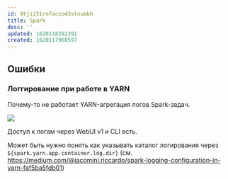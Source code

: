 ```yaml
---
id: 9tjii51rnfaczo43stnumkh
title: Spark
desc: ''
updated: 1620118392391
created: 1620117960597
---
```


## Ошибки

### Логгирование при работе в YARN

Почему-то не работает YARN-агрегация логов Spark-задач.

![](/assets/images/2021-05-04-13-50-52.png)
    
Доступ к логам через WebUI v1 и CLI есть.

Может быть нужно понять как указывать каталог логирования через `${spark.yarn.app.container.log.dir}` (см. https://medium.com/@iacomini.riccardo/spark-logging-configuration-in-yarn-faf5ba5fdb01)
